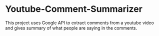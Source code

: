 # Youtube-Comment-Summarizer
This project uses Google API to extract comments from a youtube video and gives summary of what people are saying in the comments.
